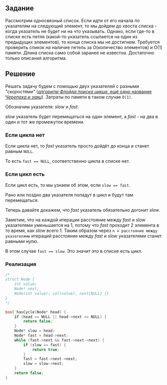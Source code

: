 ## Задание 

Рассмотрим односвязный список. Если идти от его начала по указателям на следующий элемент, то мы дойдем до хвоста списка - когда указатель не будет ни на что указывать. Однако, если где-то в списке есть петля (какой-то указатель ссылается на один из  предыдущих элементов), то конца списка мы не достигнем. Требуется проверить спикок на наличие петель за О(количество элементов) и О(1) памяти. Длина списка само собой заранее не известна. Достаточно только описания алгоритма.

## Решение

Решать задачу будем с помощью двух указателей с разными _"скоростями"_ ([_алгоритм Флойда поиска цикца_, ещё одно название _Черепаха и заяц_](https://ru.wikipedia.org/wiki/%D0%97%D0%B0%D0%B4%D0%B0%D1%87%D0%B0_%D0%BD%D0%B0%D1%85%D0%BE%D0%B6%D0%B4%D0%B5%D0%BD%D0%B8%D1%8F_%D1%86%D0%B8%D0%BA%D0%BB%D0%B0#%D0%A7%D0%B5%D1%80%D0%B5%D0%BF%D0%B0%D1%85%D0%B0_%D0%B8_%D0%B7%D0%B0%D1%8F%D1%86)). Затраты по памяти в таком случае `O(1)`.

Обозначим указателя: _slow_ и _fast_.

_slow_ указатель будет перемещаться на один элемент, а _fast_ - на два в один и тот же промежуток времени.

### Если цикла нет

Если цикла нет, то _fast_ указатель просто дойдёт до конца и станет равным `NULL`.

То есть `fast == NULL`, соответственно цикла в списке нет.

### Если цикл есть

Если цикл есть, то мы узнаем об этом, если `slow == fast`.

Рано или поздно два указателя попадут в цикл и будут там перемещаться. 

Теперь давайте докажем, что _fast_ указатель обязательно догонит _slow_.

Заметим, что на каждой итерации расстояние между _fast_ и _slow_ указателями уменьшается на 1, потому что _fast_ проходит 2 элемента в то время, как _slow_ всего 1. Таким образом через `n = расстояние между указателями` итераций расстояние между _fast_ и _slow_ указателями станет равными нулю.

В этом случае `fast == slow`. Это значит это в списке есть цикл.

### Реализация

```cpp
/*
struct Node {
    int value;
    Node* next;
    Node(int value): val(value), next(NULL) {}
}
*/

bool hasCycle(Node* head) {
    if (head == NULL || head->next == NULL) {
        return false;
    }
    Node* slow = head;
    Node* fast = head->next; 
    while (fast->next && fast->next->next) {
        if (slow == fast) {
            return true;
        }
        fast = fast->next->next;
        slow = slow->next;
    }
    return false;
}
```